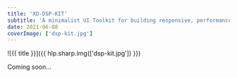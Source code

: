 ```yaml
---
title: 'XD-DSP-KIT'
subtitle: 'A minimalist UI Toolkit for building responsive, performance driven, accessibility first websites'
date: 2021-06-08
coverImage: ['dsp-kit.jpg']
---
```


![{{ title }}]({{ hlp.sharp.img(['dsp-kit.jpg']) }})

Coming soon...
